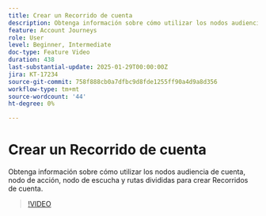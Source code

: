 ```yaml
---
title: Crear un Recorrido de cuenta
description: Obtenga información sobre cómo utilizar los nodos audiencia de cuenta, nodo de acción, nodo de escucha y rutas divididas para crear Recorridos de cuenta.
feature: Account Journeys
role: User
level: Beginner, Intermediate
doc-type: Feature Video
duration: 438
last-substantial-update: 2025-01-29T00:00:00Z
jira: KT-17234
source-git-commit: 758f888cb0a7dfbc9d8fde1255ff90a4d9a8d356
workflow-type: tm+mt
source-wordcount: '44'
ht-degree: 0%

---
```



# Crear un Recorrido de cuenta

Obtenga información sobre cómo utilizar los nodos audiencia de cuenta, nodo de acción, nodo de escucha y rutas divididas para crear Recorridos de cuenta.

>[!VIDEO](https://video.tv.adobe.com/v/3443222/?learn=on&enablevpops&captions=spa)
